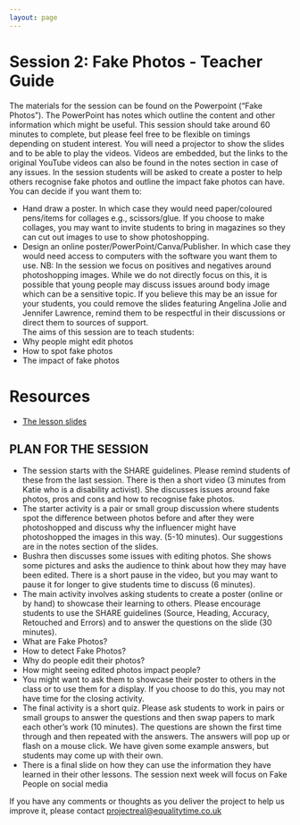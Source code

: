 ```yaml
--- 
layout: page
---
```


# Session 2: Fake Photos - Teacher Guide
The materials for the session can be found on the Powerpoint (“Fake Photos”).  The PowerPoint has notes which outline the content and other information which might be useful.  This session should take around 60 minutes to complete, but please feel free to be flexible on timings depending on student interest.  You will need a projector to show the slides and to be able to play the videos.  Videos are embedded, but the links to the original YouTube videos can also be found in the notes section in case of any issues.  In the session students will be asked to create a poster to help others recognise fake photos and outline the impact fake photos can have.  You can decide if you want them to:
*	Hand draw a poster.  In which case they would need paper/coloured pens/items for collages e.g., scissors/glue. If you choose to make collages, you may want to invite students to bring in magazines so they can cut out images to use to show photoshopping.
*	Design an online poster/PowerPoint/Canva/Publisher. In which case they would need access to computers with the software you want them to use.
NB: In the session we focus on positives and negatives around photoshopping images. While we do not directly focus on this, it is possible that young people may discuss issues around body image which can be a sensitive topic. If you believe this may be an issue for your students, you could remove the slides featuring Angelina Jolie and Jennifer Lawrence, remind them to be respectful in their discussions or direct them to sources of support.  
The aims of this session are to teach students:
*	Why people might edit photos
*	How to spot fake photos
*	The impact of fake photos


# Resources
* [The lesson slides]({{site.baseurl}}/assets/lessons/2.Fake_Photos.pptx)

## PLAN FOR THE SESSION
*	The session starts with the SHARE guidelines.  Please remind students of these from the last session.  There is then a short video (3 minutes from Katie who is a disability activist).  She discusses issues around fake photos, pros and cons and how to recognise fake photos.  
*	The starter activity is a pair or small group discussion where students spot the difference between photos before and after they were photoshopped and discuss why the influencer might have photoshopped the images in this way.  (5-10 minutes).  Our suggestions are in the notes section of the slides.
*	Bushra then discusses some issues with editing photos. She shows some pictures and asks the audience to think about how they may have been edited.  There is a short pause in the video, but you may want to pause it for longer to give students time to discuss (6 minutes).
*	The main activity involves asking students to create a poster (online or by hand) to showcase their learning to others.  Please encourage students to use the SHARE guidelines (Source, Heading, Accuracy, Retouched and Errors) and to answer the questions on the slide (30 minutes).
  *	What are Fake Photos?
  *	How to detect Fake Photos? 
  *	Why do people edit their photos?
  *	How might seeing edited photos impact people?
*	You might want to ask them to showcase their poster to others in the class or to use them for a display.  If you choose to do this, you may not have time for the closing activity.  
*	The final activity is a short quiz.  Please ask students to work in pairs or small groups to answer the questions and then swap papers to mark each other’s work (10 minutes). The questions are shown the first time through and then repeated with the answers.  The answers will pop up or flash on a mouse click.  We have given some example answers, but students may come up with their own.  
*	There is a final slide on how they can use the information they have learned in their other lessons.
The session next week will focus on Fake People on social media

If you have any comments or thoughts as you deliver the project to help us improve it, please contact projectreal@equalitytime.co.uk



